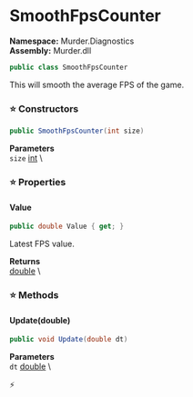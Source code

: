 # SmoothFpsCounter

**Namespace:** Murder.Diagnostics \
**Assembly:** Murder.dll

```csharp
public class SmoothFpsCounter
```

This will smooth the average FPS of the game.

### ⭐ Constructors
```csharp
public SmoothFpsCounter(int size)
```

**Parameters** \
`size` [int](https://learn.microsoft.com/en-us/dotnet/api/System.Int32?view=net-7.0) \

### ⭐ Properties
#### Value
```csharp
public double Value { get; }
```

Latest FPS value.

**Returns** \
[double](https://learn.microsoft.com/en-us/dotnet/api/System.Double?view=net-7.0) \
### ⭐ Methods
#### Update(double)
```csharp
public void Update(double dt)
```

**Parameters** \
`dt` [double](https://learn.microsoft.com/en-us/dotnet/api/System.Double?view=net-7.0) \



⚡